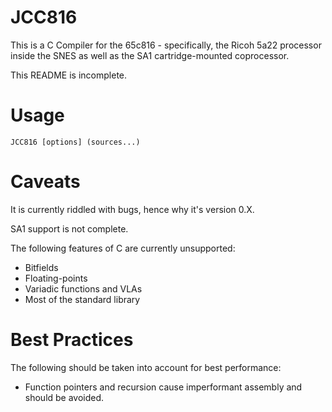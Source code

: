 # JCC816
This is a C Compiler for the 65c816 - specifically, the Ricoh 5a22 processor inside the SNES as well as the SA1 cartridge-mounted coprocessor.

This README is incomplete.

# Usage
``JCC816 [options] (sources...)``

# Caveats
It is currently riddled with bugs, hence why it's version 0.X.

SA1 support is not complete.

The following features of C are currently unsupported:
* Bitfields
* Floating-points
* Variadic functions and VLAs
* Most of the standard library
# Best Practices
The following should be taken into account for best performance:
* Function pointers and recursion cause imperformant assembly and should be avoided.
